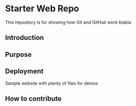 # Starter Web Repo

This repository is for showing how Git and GitHub work blabla

## Introduction

## Purpose

## Deployment

Sample website with plenty of files for demos

## How to contribute